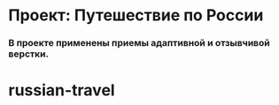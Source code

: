 # Проект: Путешествие по России

### В проекте применены приемы адаптивной и отзывчивой верстки. 
# russian-travel
